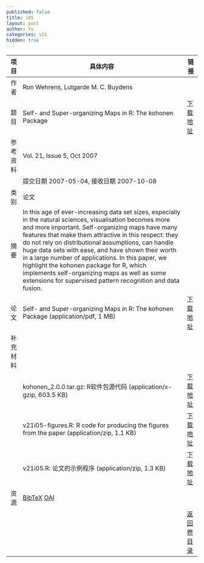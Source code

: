 ```yaml
---
published: false
title: i05
layout: post
author: Yu
categories: v21
hidden: true
---
```


| 项目 | 具体内容 | 链接 |
|---:|---|---|
| 作者 | Ron Wehrens, Lutgarde M. C. Buydens| |
| 题目 |Self- and Super-organizing Maps in R: The kohonen Package | [下载地址](http://www.jstatsoft.org/v21/i05/paper) |
| 参考资料 |Vol. 21, Issue 5, Oct 2007 | |
| | 提交日期 2007-05-04, 接收日期 2007-10-08| | 
| 类别 | 论文| |
| 摘要 | In this age of ever-increasing data set sizes, especially in the natural sciences, visualisation becomes more and more important. Self-organizing maps have many features that make them attractive in this respect: they do not rely on distributional assumptions, can handle huge data sets with ease, and have shown their worth in a large number of applications. In this paper, we highlight the kohonen package for R, which implements self-organizing maps as well as some extensions for supervised pattern recognition and data fusion.| |
| 论文 | Self- and Super-organizing Maps in R: The kohonen Package  (application/pdf, 1 MB)| [下载地址](http://www.jstatsoft.org/v21/i05/paper) |
| 补充材料 | | |
| |kohonen_2.0.0.tar.gz: R软件包源代码  (application/x-gzip, 603.5 KB)|  [下载地址](http://www.jstatsoft.org/v21/i05/supp/1) |
| |v21i05-figures.R: R code for producing the figures from the paper  (application/zip, 1.1 KB)|  [下载地址](http://www.jstatsoft.org/v21/i05/supp/2) |
| |v21i05.R: 论文的示例程序  (application/zip, 1.3 KB)|  [下载地址](http://www.jstatsoft.org/v21/i05/supp/3) |
| 资源 | [BibTeX](http://www.jstatsoft.org/v21/i05/bibtex) [OAI](http://www.jstatsoft.org/oai?verb=GetRecord&identifier=oai.jstatsoft/v21/i05&prefix=oai_dc)| |
| |  | [返回卷目录]({{site.baseurl}}/volume/v21.html) |